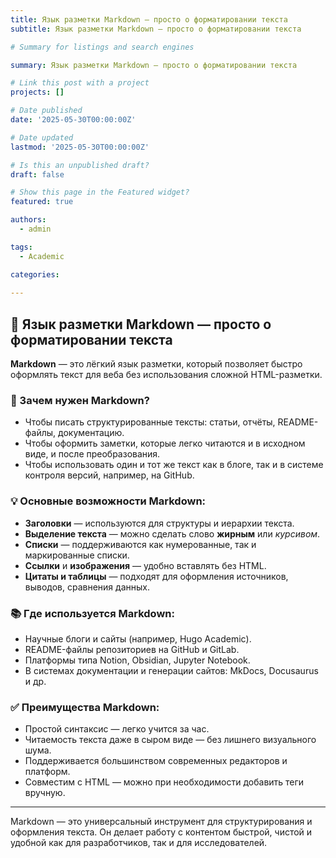 ```yaml
---
title: Язык разметки Markdown — просто о форматировании текста
subtitle: Язык разметки Markdown — просто о форматировании текста

# Summary for listings and search engines

summary: Язык разметки Markdown — просто о форматировании текста

# Link this post with a project
projects: []

# Date published
date: '2025-05-30T00:00:00Z'

# Date updated
lastmod: '2025-05-30T00:00:00Z'

# Is this an unpublished draft?
draft: false

# Show this page in the Featured widget?
featured: true

authors:
  - admin

tags:
  - Academic

categories:
  
---
```


## 📝 Язык разметки Markdown — просто о форматировании текста

**Markdown** — это лёгкий язык разметки, который позволяет быстро оформлять текст для веба без использования сложной HTML-разметки.

### 📌 Зачем нужен Markdown?
- Чтобы писать структурированные тексты: статьи, отчёты, README-файлы, документацию.
- Чтобы оформить заметки, которые легко читаются и в исходном виде, и после преобразования.
- Чтобы использовать один и тот же текст как в блоге, так и в системе контроля версий, например, на GitHub.

### 💡 Основные возможности Markdown:
- **Заголовки** — используются для структуры и иерархии текста.
- **Выделение текста** — можно сделать слово **жирным** или *курсивом*.
- **Списки** — поддерживаются как нумерованные, так и маркированные списки.
- **Ссылки** и **изображения** — удобно вставлять без HTML.
- **Цитаты и таблицы** — подходят для оформления источников, выводов, сравнения данных.

### 📚 Где используется Markdown:
- Научные блоги и сайты (например, Hugo Academic).
- README-файлы репозиториев на GitHub и GitLab.
- Платформы типа Notion, Obsidian, Jupyter Notebook.
- В системах документации и генерации сайтов: MkDocs, Docusaurus и др.

### ✅ Преимущества Markdown:
- Простой синтаксис — легко учится за час.
- Читаемость текста даже в сыром виде — без лишнего визуального шума.
- Поддерживается большинством современных редакторов и платформ.
- Совместим с HTML — можно при необходимости добавить теги вручную.

---

Markdown — это универсальный инструмент для структурирования и оформления текста. Он делает работу с контентом быстрой, чистой и удобной как для разработчиков, так и для исследователей.

